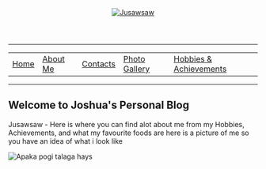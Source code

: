 <!DOCTYPE html>
<head><title>Home</title></head>
<body>
<header>
<a href="index.html">
<img src="img/logo.jpg" alt="Jusawsaw" title="Jusawsaw - Personal Blog">
</a>
</header>
<hr>
<nav>
<table cellspacing="5" cellspadding="5">
<tr>
<td><a href="home.html">Home</a></td>
<td><a href="about.html">About Me</a></td>
<td><a href="contacts.html">Contacts</a></td>
<td><a href="Photo Gallery.html">Photo Gallery</a></td>
<td><a href="Hobbies&Achievements.html">Hobbies & Achievements</a></td>
</tr>
</table>
</nav>
<hr>
<h2> Welcome to Joshua's Personal Blog </h2>

<p>
Jusawsaw - Here is where you can find alot about me from my Hobbies, Achievements, and what my favourite foods are here is a picture of me so you have an idea of what i look like
</p>


<img src="img/yes.jpg"
title="Apaka pogi talaga hays">

</body>
